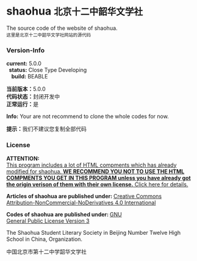 <h1>shaohua <small>北京十二中韶华文学社</small></h1>
<p>The source code of the website of shaohua.<br/>
<small>这里是北京十二中韶华文学社网站的源代码</small>
</p>
<h3>Version-Info</h3>
<p><b>current:</b>&nbsp;5.0.0<br/>
<b>&nbsp;&nbsp;status:</b>&nbsp;Close Type Developing<br/>
<b>&nbsp;&nbsp;&nbsp;&nbsp;build:</b>&nbsp;BEABLE</p>
<p><b>当前版本：</b>5.0.0<br/>
<b>代码状态：</b>封闭开发中<br/>
<b>正常运行：</b>是</p>
<p><b>Info:</b> Your are not recommend to clone the whole codes for now.</p>
<p><b>提示：</b>我们不建议您复制全部代码</p>
<h3>License</h3>
<p><b>ATTENTION:</b><br>
<a href="https://github.com/bj12shaohua/bj12shaohua.github.io/blob/master/LICENSE">This program includes a lot of HTML compments which has already modified for shaohua. <b>WE RECOMMEND YOU NOT TO USE THE HTML COMPMENTS YOU GET IN THIS PROGRAM unless you have already got the origin verison of them with their own license.</b> Click here for details.</a></p>
<p><b>Articles of shaohua are published under: </b><a href="http://creativecommons.org/licenses/by-nc-nd/4.0/legalcode">Creative Commons<br/>Attribution-NonCommercial-NoDerivatives 4.0 International</a></p>
<p><b>Codes of shaohua are published under: </b><a href="http://www.gnu.org/copyleft/gpl.html">GNU<br/>
General Public License Version 3</a></p>
<p>The Shaohua Student Literary Society in Beijing Number Twelve High School in China, Organization.</p>
<p>中国北京市第十二中学韶华文学社</p>
